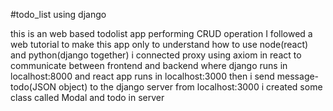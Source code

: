 #todo_list using django

this is an web based todolist app performing CRUD operation 
I followed a web tutorial to make this app only to  understand how to use node(react) and python(django together)
i connected proxy using axiom in react to communicate between frontend and backend where django runs in localhost:8000 and react app runs in localhost:3000
then i send message-todo(JSON object) to the django server from localhost:3000 
i created some class called Modal and todo in server
